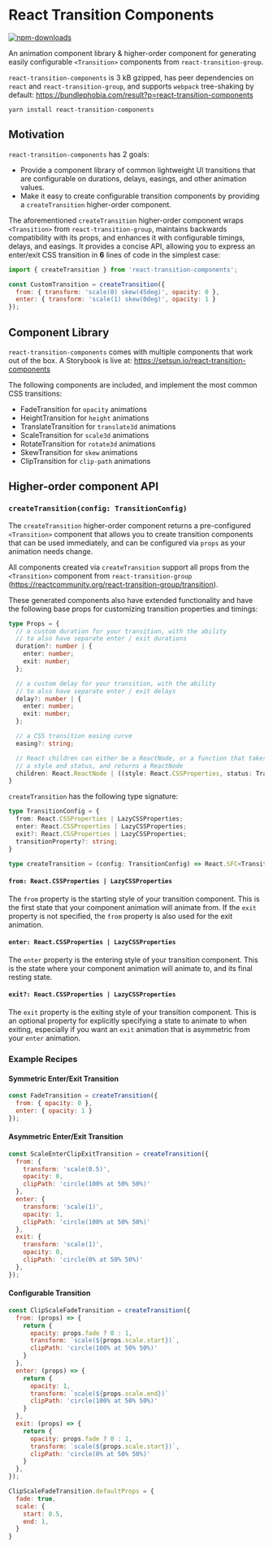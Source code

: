 # React Transition Components
[![npm-downloads](https://img.shields.io/npm/dm/react-transition-components.svg)](https://www.npmjs.com/package/react-transition-components)

An animation component library & higher-order component for generating easily configurable `<Transition>` components from `react-transition-group`.

`react-transition-components` is 3 kB gzipped, has peer dependencies on `react` and `react-transition-group`, and supports `webpack` tree-shaking by default: https://bundlephobia.com/result?p=react-transition-components

```
yarn install react-transition-components
```

## Motivation

`react-transition-components` has 2 goals:
- Provide a component library of common lightweight UI transitions that are configurable on durations, delays, easings, and other animation values.
- Make it easy to create configurable transition components by providing a `createTransition` higher-order component.

The aforementioned `createTransition` higher-order component wraps `<Transition>` from `react-transition-group`, maintains backwards compatibility with its props, and enhances it with configurable timings, delays, and easings. It provides a concise API, allowing you to express an enter/exit CSS transition in **6** lines of code in the simplest case:

```jsx
import { createTransition } from 'react-transition-components';

const CustomTransition = createTransition({
  from: { transform: 'scale(0) skew(45deg)', opacity: 0 },
  enter: { transform: 'scale(1) skew(0deg)', opacity: 1 }
});
```

## Component Library
`react-transition-components` comes with multiple components that work out of the box. A Storybook is live at:  https://setsun.io/react-transition-components

The following components are included, and implement the most common CSS transitions:
- FadeTransition for `opacity` animations
- HeightTransition for `height` animations
- TranslateTransition for `translate3d` animations
- ScaleTransition for `scale3d` animations
- RotateTransition for `rotate3d` animations
- SkewTransition for `skew` animations
- ClipTransition for `clip-path` animations

## Higher-order component API
### `createTransition(config: TransitionConfig)`

The `createTransition` higher-order component returns a pre-configured `<Transition>` component that allows you to create transition components that can be used immediately, and can be configured via `props` as your animation needs change.

All components created via `createTransition` support all props from the `<Transition>` component from `react-transition-group` (https://reactcommunity.org/react-transition-group/transition).

These generated components also have extended functionality and have the following base props for customizing transition properties and timings:
```ts
type Props = {
  // a custom duration for your transition, with the ability
  // to also have separate enter / exit durations
  duration?: number | {
    enter: number;
    exit: number;
  };

  // a custom delay for your transition, with the ability
  // to also have separate enter / exit delays
  delay?: number | {
    enter: number;
    exit: number;
  };

  // a CSS transition easing curve
  easing?: string;

  // React children can either be a ReactNode, or a function that takes
  // a style and status, and returns a ReactNode
  children: React.ReactNode | ((style: React.CSSProperties, status: TransitionStatus) => React.ReactNode);
}
```

`createTransition` has the following type signature:
```ts
type TransitionConfig = {
  from: React.CSSProperties | LazyCSSProperties;
  enter: React.CSSProperties | LazyCSSProperties;
  exit?: React.CSSProperties | LazyCSSProperties;
  transitionProperty?: string;
}

type createTransition = (config: TransitionConfig) => React.SFC<TransitionProps>
```

#### `from: React.CSSProperties | LazyCSSProperties`
The `from` property is the starting style of your transition component. This is the first state that your component animation will animate from. If the `exit` property is not specified, the `from` property is also used for the exit animation.

#### `enter: React.CSSProperties | LazyCSSProperties`
The `enter` property is the entering style of your transition component. This is the state where your component animation will animate to, and its final resting state.

#### `exit?: React.CSSProperties | LazyCSSProperties`
The `exit` property is the exiting style of your transition component. This is an optional property for explicitly specifying a state to animate to when exiting, especially if you want an `exit` animation that is asymmetric from your `enter` animation.

### Example Recipes

#### Symmetric Enter/Exit Transition
```jsx
const FadeTransition = createTransition({
  from: { opacity: 0 },
  enter: { opacity: 1 }
});
```

#### Asymmetric Enter/Exit Transition
```jsx
const ScaleEnterClipExitTransition = createTransition({
  from: {
    transform: 'scale(0.5)',
    opacity: 0,
    clipPath: 'circle(100% at 50% 50%)'
  },
  enter: {
    transform: 'scale(1)',
    opacity: 1,
    clipPath: 'circle(100% at 50% 50%)'
  },
  exit: {
    transform: 'scale(1)',
    opacity: 0,
    clipPath: 'circle(0% at 50% 50%)'
  },
});
```

#### Configurable Transition
```jsx
const ClipScaleFadeTransition = createTransition({
  from: (props) => {
    return {
      opacity: props.fade ? 0 : 1,
      transform: `scale(${props.scale.start})`,
      clipPath: 'circle(100% at 50% 50%)'
    }
  },
  enter: (props) => {
    return {
      opacity: 1,
      transform: `scale(${props.scale.end})`
      clipPath: 'circle(100% at 50% 50%)'
    }
  },
  exit: (props) => {
    return {
      opacity: props.fade ? 0 : 1,
      transform: `scale(${props.scale.start})`,
      clipPath: 'circle(0% at 50% 50%)'
    }
  },
});

ClipScaleFadeTransition.defaultProps = {
  fade: true,
  scale: {
    start: 0.5,
    end: 1,
  }
}

```
